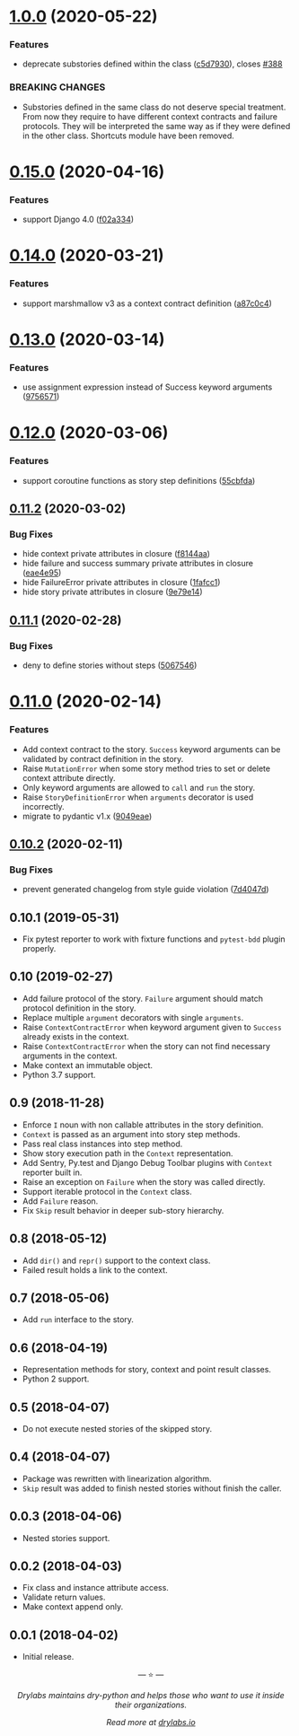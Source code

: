 # [1.0.0](https://github.com/dry-python/stories/compare/0.15.0...1.0.0) (2020-05-22)

### Features

- deprecate substories defined within the class ([c5d7930](https://github.com/dry-python/stories/commit/c5d7930af4d0af3a510993b852aeee19335a4154)), closes [#388](https://github.com/dry-python/stories/issues/388)

### BREAKING CHANGES

- Substories defined in the same class do not deserve special treatment. From now they require to have different context contracts and failure protocols. They will be interpreted the same way as if they were defined in the other class. Shortcuts module have been removed.

# [0.15.0](https://github.com/dry-python/stories/compare/0.14.0...0.15.0) (2020-04-16)

### Features

- support Django 4.0 ([f02a334](https://github.com/dry-python/stories/commit/f02a3341c58b7885a2095c11ff5bef4acf626e94))

# [0.14.0](https://github.com/dry-python/stories/compare/0.13.0...0.14.0) (2020-03-21)

### Features

- support marshmallow v3 as a context contract definition ([a87c0c4](https://github.com/dry-python/stories/commit/a87c0c45cbb52e40fba872f57aa07a3550de6143))

# [0.13.0](https://github.com/dry-python/stories/compare/0.12.0...0.13.0) (2020-03-14)

### Features

- use assignment expression instead of Success keyword arguments ([9756571](https://github.com/dry-python/stories/commit/9756571237d56c52f8769c61f20f544ab389a211))

# [0.12.0](https://github.com/dry-python/stories/compare/0.11.2...0.12.0) (2020-03-06)

### Features

- support coroutine functions as story step definitions ([55cbfda](https://github.com/dry-python/stories/commit/55cbfda33c61ca1395aaacf2d2d6a2c78f14ecde))

## [0.11.2](https://github.com/dry-python/stories/compare/0.11.1...0.11.2) (2020-03-02)

### Bug Fixes

- hide context private attributes in closure ([f8144aa](https://github.com/dry-python/stories/commit/f8144aabd8629682f9c7368a23c80316bb10fddc))
- hide failure and success summary private attributes in closure ([eae4e95](https://github.com/dry-python/stories/commit/eae4e95bd89a2df8fd31f77fe665659c29feedd8))
- hide FailureError private attributes in closure ([1fafcc1](https://github.com/dry-python/stories/commit/1fafcc1039775f2fbcc242b582181fab2d4e63d7))
- hide story private attributes in closure ([9e79e14](https://github.com/dry-python/stories/commit/9e79e1417785db1e13ed01a1cd64613d5bf24a8a))

## [0.11.1](https://github.com/dry-python/stories/compare/0.11.0...0.11.1) (2020-02-28)

### Bug Fixes

- deny to define stories without steps ([5067546](https://github.com/dry-python/stories/commit/5067546386df294db595fb0ee4e8968ee295c4b3))

# [0.11.0](https://github.com/dry-python/stories/compare/0.10.2...0.11.0) (2020-02-14)

### Features

- Add context contract to the story. `Success` keyword arguments can
  be validated by contract definition in the story.
- Raise `MutationError` when some story method tries to set or delete
  context attribute directly.
- Only keyword arguments are allowed to `call` and `run` the story.
- Raise `StoryDefinitionError` when `arguments` decorator is used
  incorrectly.
- migrate to pydantic v1.x ([9049eae](https://github.com/dry-python/stories/commit/9049eae43c7b8db36708fc019a671a53bf4b578d))

## [0.10.2](https://github.com/dry-python/stories/compare/0.10.1...0.10.2) (2020-02-11)

### Bug Fixes

- prevent generated changelog from style guide violation ([7d4047d](https://github.com/dry-python/stories/commit/7d4047d10e4dacc10ec356700b1fc35161efa4c0))

## 0.10.1 (2019-05-31)

- Fix pytest reporter to work with fixture functions and `pytest-bdd`
  plugin properly.

## 0.10 (2019-02-27)

- Add failure protocol of the story. `Failure` argument should match
  protocol definition in the story.
- Replace multiple `argument` decorators with single `arguments`.
- Raise `ContextContractError` when keyword argument given to
  `Success` already exists in the context.
- Raise `ContextContractError` when the story can not find necessary
  arguments in the context.
- Make context an immutable object.
- Python 3.7 support.

## 0.9 (2018-11-28)

- Enforce `I` noun with non callable attributes in the story
  definition.
- `Context` is passed as an argument into story step methods.
- Pass real class instances into step method.
- Show story execution path in the `Context` representation.
- Add Sentry, Py.test and Django Debug Toolbar plugins with `Context`
  reporter built in.
- Raise an exception on `Failure` when the story was called directly.
- Support iterable protocol in the `Context` class.
- Add `Failure` reason.
- Fix `Skip` result behavior in deeper sub-story hierarchy.

## 0.8 (2018-05-12)

- Add `dir()` and `repr()` support to the context class.
- Failed result holds a link to the context.

## 0.7 (2018-05-06)

- Add `run` interface to the story.

## 0.6 (2018-04-19)

- Representation methods for story, context and point result classes.
- Python 2 support.

## 0.5 (2018-04-07)

- Do not execute nested stories of the skipped story.

## 0.4 (2018-04-07)

- Package was rewritten with linearization algorithm.
- `Skip` result was added to finish nested stories without finish the
  caller.

## 0.0.3 (2018-04-06)

- Nested stories support.

## 0.0.2 (2018-04-03)

- Fix class and instance attribute access.
- Validate return values.
- Make context append only.

## 0.0.1 (2018-04-02)

- Initial release.

<p align="center">&mdash; ⭐️ &mdash;</p>
<p align="center"><i>Drylabs maintains dry-python and helps those who want to use it inside their organizations.</i></p>
<p align="center"><i>Read more at <a href="https://drylabs.io">drylabs.io</a></i></p>
